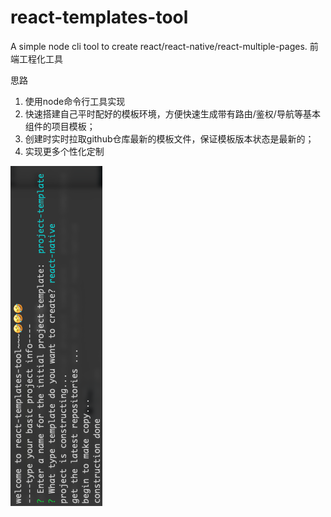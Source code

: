 # react-templates-tool
A simple node cli tool to create react/react-native/react-multiple-pages. 前端工程化工具

思路
1. 使用node命令行工具实现
2. 快速搭建自己平时配好的模板环境，方便快速生成带有路由/鉴权/导航等基本组件的项目模板；
3. 创建时实时拉取github仓库最新的模板文件，保证模板版本状态是最新的；
4. 实现更多个性化定制


![example-1](./assets/example-1.png)